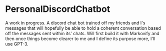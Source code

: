 # PersonalDiscordChatbot
A work in progress.
A discord chat bot trained off my friends and I's messages that will hopefully be able to hold a coherent conversation based off the messages sent within its' chats. Will first build it with Markovify and then once things become clearer to me and I define its purpose more, I'll use GPT-3.
